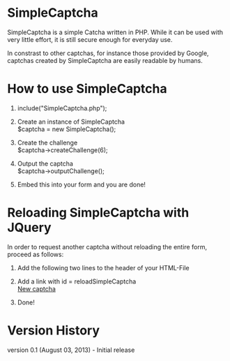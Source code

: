 SimpleCaptcha
=============

SimpleCaptcha is a simple Catcha written in PHP. 
While it can be used with very little effort, it is 
still secure enough for everyday use.

In constrast to other captchas, for instance those provided by Google, 
captchas created by SimpleCaptcha are easily readable by 
humans. 



How to use SimpleCaptcha
========================
1. include("SimpleCaptcha.php");

2. Create an instance of SimpleCaptcha<br/>
   $captcha = new SimpleCaptcha();  

3. Create the challenge<br/>
   $captcha->createChallenge(6);

4. Output the captcha<br/>
   $captcha->outputChallenge();

5. Embed this into your form and you are done!



Reloading SimpleCaptcha with JQuery
===================================
In order to request another captcha without 
reloading the entire form, proceed as follows:

1. Add the following two lines to the header of your HTML-File<br/>
   <script type='text/javascript' src='http://code.jquery.com/jquery-latest.min.js'></script>
   <script type='text/javascript' src='simplecaptcha.js'></script>    

2. Add a link with id = reloadSimpleCaptcha<br/>
   <a href="" id="reloadSimpleCaptcha">New captcha</a>

3. Done!


Version History
===============
version 0.1 (August 03, 2013)
    - Initial release

